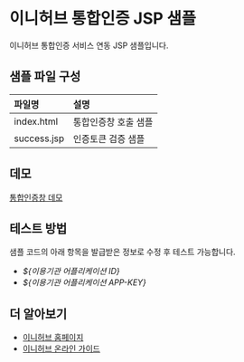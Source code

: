 # 이니허브 통합인증 JSP 샘플 
이니허브 통합인증 서비스 연동 JSP 샘플입니다.  

## 샘플 파일 구성
|파일명|설명|
|:----|:----|
|index.html|통합인증창 호출 샘플| 
|success.jsp|인증토큰 검증 샘플|

## 데모
[통합인증창 데모](https://codesandbox.io/p/sandbox/inihub-nodejs-sample-jyfrpp?file=/client/index.html:1,1)

## 테스트 방법
샘플 코드의 아래 항목을 발급받은 정보로 수정 후 테스트 가능합니다.  
* *${이용기관 어플리케이션 ID}*
* *${이용기관 어플리케이션 APP-KEY}*

## 더 알아보기
* [이니허브 홈페이지](https://www.inihub.biz)
* [이니허브 온라인 가이드](http://www2.inihub.biz/docs)
